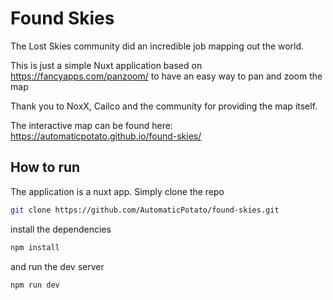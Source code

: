 # Found Skies

The Lost Skies community did an incredible job mapping out the world.

This is just a simple Nuxt application based on https://fancyapps.com/panzoom/ to have an easy way to pan and zoom the map

Thank you to NoxX, Cailco and the community for providing the map itself.

The interactive map can be found here: https://automaticpotato.github.io/found-skies/


## How to run

The application is a nuxt app. Simply clone the repo

```bash
git clone https://github.com/AutomaticPotato/found-skies.git
```

install the dependencies

```bash
npm install
```

and run the dev server

```bash
npm run dev
```
